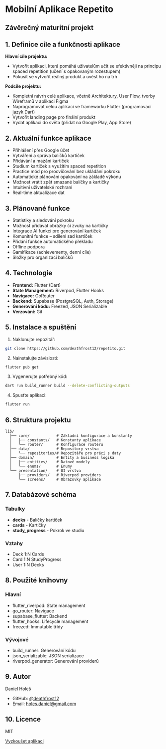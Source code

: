 # Mobilní Aplikace Repetito
## Závěrečný maturitní projekt

## 1. Definice cíle a funkčnosti aplikace

**Hlavní cíle projektu:** 
- Vytvořit aplikaci, která pomáhá uživatelům učit se efektivněji na principu spaced repetition (učení s opakovaným rozestupem)
- Pokusit se vytvořit reálný produkt a uvést ho na trh

**Podcíle projektu:** 
- Kompletní návrh celé aplikace, včetně Architektury, User Flow, tvorby Wireframů v aplikaci Figma
- Naprogramovat celou aplikaci ve frameworku Flutter (programovací jazyk Dart)
- Vytvořit landing page pro finální produkt
- Vydat aplikaci do světa (přidat na Google Play, App Store)

## 2. Aktuální funkce aplikace

- Přihlášení přes Google účet
- Vytváření a správa balíčků kartiček
- Přidávání a mazání kartiček
- Studium kartiček s využitím spaced repetition
- Practice mód pro procvičování bez ukládání pokroku
- Automatické plánování opakování na základě výkonu
- Možnost vrátit zpět smazané balíčky a kartičky
- Intuitivní uživatelské rozhraní
- Real-time aktualizace dat

## 3. Plánované funkce

- Statistiky a sledování pokroku
- Možnost přidávat obrázky či zvuky na kartičky
- Integrace AI funkcí pro generování kartiček
- Komunitní funkce – sdílení sad kartiček
- Přidání funkce automatického překladu
- Offline podpora
- Gamifikace (achievementy, denní cíle)
- Složky pro organizaci balíčků

## 4. Technologie

- **Frontend:** Flutter (Dart)
- **State Management:** Riverpod, Flutter Hooks
- **Navigace:** GoRouter
- **Backend:** Supabase (PostgreSQL, Auth, Storage)
- **Generování kódu:** Freezed, JSON Serializable
- **Verzování:** Git

## 5. Instalace a spuštění

1. Naklonujte repozitář:
```bash
git clone https://github.com/deathfrost12/repetito.git
```

2. Nainstalujte závislosti:
```bash
flutter pub get
```

3. Vygenerujte potřebný kód:
```bash
dart run build_runner build --delete-conflicting-outputs
```

4. Spusťte aplikaci:
```bash
flutter run
```

## 6. Struktura projektu

```
lib/
  ├── core/            # Základní konfigurace a konstanty
  │   ├── constants/   # Konstanty aplikace
  │   └── router/      # Konfigurace routeru
  ├── data/            # Repository vrstva
  │   └── repositories/# Repozitáře pro práci s daty
  ├── domain/          # Entity a business logika
  │   ├── entities/    # Datové modely
  │   └── enums/       # Enumy
  └── presentation/    # UI vrstva
      ├── providers/   # Riverpod providers
      └── screens/     # Obrazovky aplikace
```

## 7. Databázové schéma

### Tabulky
- **decks** - Balíčky kartiček
- **cards** - Kartičky
- **study_progress** - Pokrok ve studiu

### Vztahy
- Deck 1:N Cards
- Card 1:N StudyProgress
- User 1:N Decks

## 8. Použité knihovny

### Hlavní
- flutter_riverpod: State management
- go_router: Navigace
- supabase_flutter: Backend
- flutter_hooks: Lifecycle management
- freezed: Immutable třídy

### Vývojové
- build_runner: Generování kódu
- json_serializable: JSON serializace
- riverpod_generator: Generování providerů

## 9. Autor

Daniel Holeš
- GitHub: [@deathfrost12](https://github.com/deathfrost12)
- Email: holes.daniel@gmail.com

## 10. Licence

MIT

[Vyzkoušet aplikaci](https://danielholes.github.io/repetito/)
